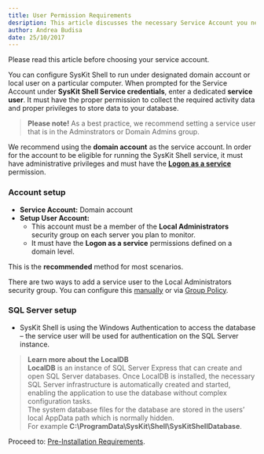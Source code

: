 ```yaml
---
title: User Permission Requirements
desription: This article discusses the necessary Service Account you need in order to run the SysKit Shell in various environments and describes deployment scenarios that affect account requirements.
author: Andrea Budisa
date: 25/10/2017
---
```

Please read this article before choosing your service account.

You can configure SysKit Shell to run under designated domain account or local user on a particular computer. When prompted for the Service Account under __SysKit Shell Service credentials__, enter a dedicated __service user__. It must have the proper permission to collect the required activity data and proper privileges to store data to your database.

> __Please note!__ As a best practice, we recommend setting a service user that is in the Adminstrators or Domain Admins group.
 
We recommend using the __domain account__ as the service account. In order for the account to be eligible for running the SysKit Shell service, it must have administrative privileges and must have the __[Logon as a service](#internal/how-to/service-accounts/add-service-user-group-policy)__ permission.

### Account setup

+ __Service Account:__ Domain account
+ __Setup User Account:__
  * This account must be a member of the __Local Administrators__ security group on each server you plan to monitor.
  * It must have the __Logon as a service__ permissions defined on a domain level.

This is the __recommended__ method for most scenarios.

There are two ways to add a service user to the Local Administrators security group. You can configure this [manually](#internal/how-to/service-accounts/add-service-user-manually) or via [Group Policy](#internal/how-to/service-accounts/add-service-user-group-policy).


### SQL Server setup

+ SysKit Shell is using the Windows Authentication to access the database – the service user will be used for authentication on the SQL Server instance.

> __Learn more about the LocalDB__   
__LocalDB__ is an instance of SQL Server Express that can create and open SQL Server databases. Once LocalDB is installed, the necessary SQL Server infrastructure is automatically created and started, enabling the application to use the database without complex configuration tasks.  
The system database files for the database are stored in the users’ local AppData path which is normally hidden.  
For example __C:\ProgramData\SysKit\Shell\SysKitShellDatabase__.

Proceed to: [Pre-Installation Requirements](#internal/requirements/pre-installation-requirements).